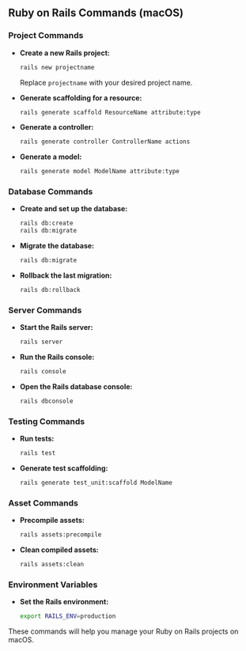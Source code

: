 ## Ruby on Rails Commands (macOS)

### Project Commands
- **Create a new Rails project:**
  ```sh
  rails new projectname
  ```
  Replace `projectname` with your desired project name.

- **Generate scaffolding for a resource:**
  ```sh
  rails generate scaffold ResourceName attribute:type
  ```

- **Generate a controller:**
  ```sh
  rails generate controller ControllerName actions
  ```

- **Generate a model:**
  ```sh
  rails generate model ModelName attribute:type
  ```

### Database Commands
- **Create and set up the database:**
  ```sh
  rails db:create
  rails db:migrate
  ```

- **Migrate the database:**
  ```sh
  rails db:migrate
  ```

- **Rollback the last migration:**
  ```sh
  rails db:rollback
  ```

### Server Commands
- **Start the Rails server:**
  ```sh
  rails server
  ```

- **Run the Rails console:**
  ```sh
  rails console
  ```

- **Open the Rails database console:**
  ```sh
  rails dbconsole
  ```

### Testing Commands
- **Run tests:**
  ```sh
  rails test
  ```

- **Generate test scaffolding:**
  ```sh
  rails generate test_unit:scaffold ModelName
  ```

### Asset Commands
- **Precompile assets:**
  ```sh
  rails assets:precompile
  ```

- **Clean compiled assets:**
  ```sh
  rails assets:clean
  ```

### Environment Variables
- **Set the Rails environment:**
  ```sh
  export RAILS_ENV=production
  ```

These commands will help you manage your Ruby on Rails projects on macOS. 
